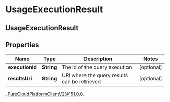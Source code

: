 # UsageExecutionResult

## UsageExecutionResult

## Properties

|Name | Type | Description | Notes|
|------------ | ------------- | ------------- | -------------|
| **executionId** | **String** | The id of the query execution | [optional] |
| **resultsUri** | **String** | URI where the query results can be retrieved | [optional] |



_PureCloudPlatformClientV2@151.0.0_
